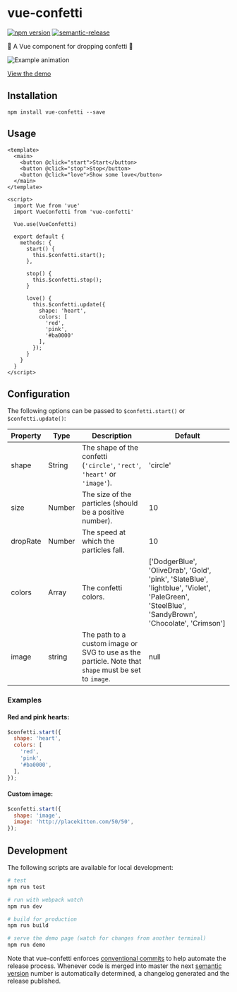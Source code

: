 # vue-confetti

[![npm version](https://badge.fury.io/js/vue-confetti.svg)](https://badge.fury.io/js/vue-confetti)
[![semantic-release](https://img.shields.io/badge/%20%20%F0%9F%93%A6%F0%9F%9A%80-semantic--release-e10079.svg)](https://github.com/semantic-release/semantic-release)

:tada: A Vue component for dropping confetti :tada:

![Example animation](example.gif)

[View the demo](https://alexandermendes.github.io/vue-confetti/)

## Installation

```
npm install vue-confetti --save
```

## Usage

``` vue
<template>
  <main>
    <button @click="start">Start</button>
    <button @click="stop">Stop</button>
    <button @click="love">Show some love</button>
  </main>
</template>

<script>
  import Vue from 'vue'
  import VueConfetti from 'vue-confetti'

  Vue.use(VueConfetti)

  export default {
    methods: {
      start() {
        this.$confetti.start();
      },

      stop() {
        this.$confetti.stop();
      }

      love() {
        this.$confetti.update({
          shape: 'heart',
          colors: [
            'red',
            'pink',
            '#ba0000'
          ],
        });
      }
    }
  }
</script>
```

## Configuration

The following options can be passed to `$confetti.start()` or `$confetti.update()`:

| Property | Type              | Description                                                               | Default   |
|----------|-------------------|---------------------------------------------------------------------------|-----------|
| shape    | String            | The shape of the confetti (`'circle'`, `'rect'`, `'heart'` or `'image'`). | 'circle'  |
| size     | Number            | The size of the particles (should be a positive number).                  | 10        |
| dropRate | Number            | The speed at which the particles fall.                                    | 10        |
| colors   | Array             | The confetti colors.                                                      | ['DodgerBlue', 'OliveDrab', 'Gold', 'pink', 'SlateBlue', 'lightblue', 'Violet', 'PaleGreen', 'SteelBlue', 'SandyBrown', 'Chocolate', 'Crimson'] |
| image    | string            | The path to a custom image or SVG to use as the particle. Note that `shape` must be set to `image`. | null        |

### Examples

#### Red and pink hearts:

``` js
$confetti.start({
  shape: 'heart',
  colors: [
    'red',
    'pink',
    '#ba0000',
  ],
});
```

#### Custom image:

``` js
$confetti.start({
  shape: 'image',
  image: 'http://placekitten.com/50/50',
});
```

## Development

The following scripts are available for local development:

```bash
# test
npm run test

# run with webpack watch
npm run dev

# build for production
npm run build

# serve the demo page (watch for changes from another terminal)
npm run demo
```

Note that vue-confetti enforces
[conventional commits](https://www.conventionalcommits.org/en/v1.0.0-beta.3/)
to help automate the release process. Whenever code is merged into master the next
[semantic version](https://semver.org/) number is automatically determined, a
changelog generated and the release published.

